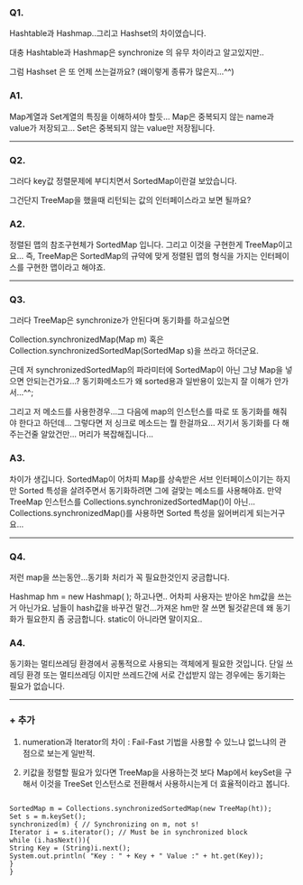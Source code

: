 ### Q1.
Hashtable과 Hashmap..그리고 Hashset의 차이였습니다.

대충 Hashtable과 Hashmap은 synchronize 의 유무 차이라고 알고있지만..

그럼 Hashset 은 또 언제 쓰는걸까요? (왜이렇게 종류가 많은지...^^)

### A1. 
Map계열과 Set계열의 특징을 이해하셔야 할듯...
Map은 중복되지 않는 name과 value가 저장되고...
Set은 중복되지 않는 value만 저장됩니다.
 
<hr/>

### Q2.
그러다 key값 정렬문제에 부디치면서 SortedMap이란걸 보았습니다.

그건단지 TreeMap을 했을때 리턴되는 값의 인터페이스라고 보면 될까요?

### A2.
정렬된 맵의 참조구현체가 SortedMap 입니다.
그리고 이것을 구현한게 TreeMap이고요...
즉, TreeMap은 SortedMap의 규약에 맞게 정렬된 맵의 형식을 가지는 인터페이스를 구현한 맵이라고 해야죠.

 <hr/>

### Q3.
그러다 TreeMap은 synchronize가 안된다며 동기화를 하고싶으면

Collection.synchronizedMap(Map m) 혹은 Collection.synchronizedSortedMap(SortedMap s)을 쓰라고 하더군요.

근데 저 synchronizedSortedMap의 파라미터에 SortedMap이 아닌 그냥 Map을 넣으면 안되는건가요...? 동기화메소드가 왜 sorted용과 일반용이 있는지 잘 이해가 안가서...^^;

그리고 저 메소드를 사용한경우...그 다음에 map의 인스턴스를 따로 또 동기화를 해줘야 한다고 하던데... 그렇다면 저 싱크로 메소드는 뭘 한걸까요... 저기서 동기화를 다 해주는건줄 알았건만... 머리가 복잡해집니다...

### A3.
차이가 생깁니다. SortedMap이 어차피 Map를 상속받은 서브 인터페이스이기는 하지만 Sorted 특성을 살려주면서 동기화하려면 그에 걸맞는 메소드를 사용해야죠.
만약 TreeMap 인스턴스를 Collections.synchronizedSortedMap()이 아닌...
Collections.synchronizedMap()를 사용하면 Sorted 특성을 잃어버리게 되는거구요...

<hr/>

### Q4.
저런 map을 쓰는동안...동기화 처리가 꼭 필요한것인지 궁금합니다.

Hashmap hm = new Hashmap( ); 하고나면.. 어차피 사용자는 받아온 hm값을 쓰는거 아닌가요. 남들이 hash값을 바꾸건 말건...가져온 hm만 잘 쓰면 될것같은데 왜 동기화가 필요한지 좀 궁금합니다. static이 아니라면 말이지요..

### A4. 
동기화는 멀티쓰레딩 환경에서 공통적으로 사용되는 객체에게 필요한 것입니다.
단일 쓰레딩 환경 또는 멀티쓰레딩 이지만 쓰레드간에 서로 간섭받지 않는 경우에는 동기화는 필요가 없습니다.

<hr/>

### + 추가
1) numeration과 Iterator의 차이 : Fail-Fast 기법을 사용할 수 있느냐 없느냐의 관점으로 보는게 일반적.

2) 키값을 정렬할 필요가 있다면 TreeMap을 사용하는것 보다 Map에서 keySet을 구해서 이것을 TreeSet 인스턴스로 전환해서 사용하시는게 더 효율적이라고 봅니다.

<pre><code>
SortedMap m = Collections.synchronizedSortedMap(new TreeMap(ht)); 
Set s = m.keySet(); 
synchronized(m) { // Synchronizing on m, not s! 
Iterator i = s.iterator(); // Must be in synchronized block 
while (i.hasNext()){ 
String Key = (String)i.next();
System.out.println( "Key : " + Key + " Value :" + ht.get(Key)); 
}
}
</pre></code>
